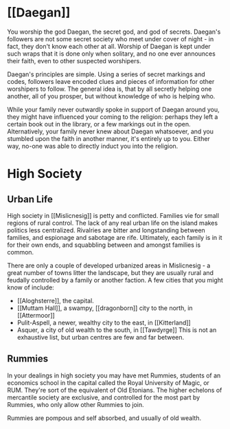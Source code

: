 # [[Daegan]]
You worship the god Daegan, the secret god, and god of secrets. Daegan's followers are not some secret society who meet under cover of night - in fact, they don't know each other at all. Worship of Daegan is kept under such wraps that it is done only when solitary, and no one ever announces their faith, even to other suspected worshipers.

Daegan's principles are simple. Using a series of secret markings and codes, followers leave encoded clues and pieces of information for other worshipers to follow. The general idea is, that by all secretly helping one another, all of you prosper, but without knowledge of who is helping who.

While your family never outwardly spoke in support of Daegan around you, they might have influenced your coming to the religion: perhaps they left a certain book out in the library, or a few markings out in the open. Alternatively, your family never knew about Daegan whatsoever, and you stumbled upon the faith in another manner, it's entirely up to you. Either way, no-one was able to directly induct you into the religion.

# High Society
## Urban Life
High society in [[Mislicnesig]] is petty and conflicted. Families vie for small regions of rural control. The lack of any real urban life on the island makes politics less centralized. Rivalries are bitter and longstanding between families, and espionage and sabotage are rife. Ultimately, each family is in it for their own ends, and squabbling between and amongst families is common.

There are only a couple of developed urbanized areas in Mislicnesig - a great number of towns litter the landscape, but they are usually rural and feudally controlled by a family or another faction. A few cities that you might know of include:
- [[Aloghsterre]], the capital.
- [[Muttam Hall]], a swampy, [[dragonborn]] city to the north, in [[Attermoor]]
- Pulit-Aspell, a newer, wealthy city to the east, in [[Kitterland]]
- Asquer, a city of old wealth to the south, in [[Tawdyrge]]
This is not an exhaustive list, but urban centres are few and far between. 
## Rummies
In your dealings in high society you may have met Rummies, students of an economics school in the capital called the Royal University of Magic, or RUM. They're sort of the equivalent of Old Etonians. The higher echelons of mercantile society are exclusive, and controlled for the most part by Rummies, who only allow other Rummies to join.

Rummies are pompous and self absorbed, and usually of old wealth.